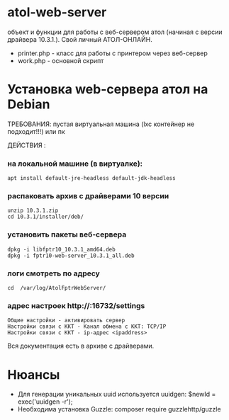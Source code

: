 # atol-web-server

объект и функции для работы с веб-сервером атол (начиная с версии драйвера 10.3.1.).
Свой личный АТОЛ-ОНЛАЙН.

- printer.php - класс для работы с принтером через веб-сервер
- work.php - основной скрипт

# Установка web-сервера атол на Debian

ТРЕБОВАНИЯ:
пустая виртуальная машина (lxc контейнер не подходит!!!) или пк

ДЕЙСТВИЯ :
### на локальной машине (в виртуалке):
	apt install default-jre-headless default-jdk-headless
    
### распаковать архив с драйверами 10 версии
    unzip 10.3.1.zip
    cd 10.3.1/installer/deb/
    
### установить пакеты веб-сервера
    dpkg -i libfptr10_10.3.1_amd64.deb
    dpkg -i fptr10-web-server_10.3.1_all.deb

### логи смотреть по адресу
    cd  /var/log/AtolFptrWebServer/
    
### адрес настроек http://<host>:16732/settings
    Общие настройки - активировать сервер
    Настройки связи с ККТ - Канал обмена с ККТ: TCP/IP
    Настройки связи с ККТ - ip-адрес <ipaddress>
  
  Вся документация есть в архиве с драйверами.

# Нюансы
- Для генерации уникальных uuid используется uuidgen:
	$newId = exec('uuidgen -r');
- Необходима установка Guzzle:
	composer require guzzlehttp/guzzle
